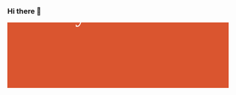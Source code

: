 ### Hi there 👋

<svg id="mysvg" height="100%" width="100%">
  <rect x="0" y="0" width="100%" height="100%" fill="#da552f"></rect>
  <g id="centreMe">
    <image xlink:href="https://d30y9cdsu7xlg0.cloudfront.net/noun-svg/703414.svg?Expires=1481685113&Signature=hsa76aA6t5W6xisN8bYKk5t74cmOzTXmYUObaVwE0hUso99Gb4czprrsQAtkaC0aOQJBhNfAn8MjRpKyu8M~AzS5OS3rthGOLFqa3Pk2lCwAWjs-KtTa9fSo7w-sZSJwG6LDeRm5B6T5hYnoKQLibJzCtHvSdUYlp5XBUx1RNvs_&Key-Pair-Id=APKAI5ZVHAXN65CHVU2Q" x="0" y="-50" height="50px" width="50px"/>
     <text fill="#ffffff" x="80" y="0" font-size="48" font-family="Verdana">Kitty Cat</text>
  </g> 
</svg>

<!--
**swietektomasz/swietektomasz** is a ✨ _special_ ✨ repository because its `README.md` (this file) appears on your GitHub profile.

Here are some ideas to get you started:

- 🔭 I’m currently working on ...
- 🌱 I’m currently learning ...
- 👯 I’m looking to collaborate on ...
- 🤔 I’m looking for help with ...
- 💬 Ask me about ...
- 📫 How to reach me: ...
- 😄 Pronouns: ...
- ⚡ Fun fact: ...
-->

